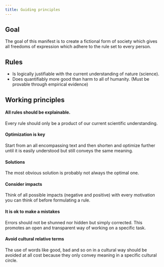 ```yaml
---
title: Guiding principles
---
```

## Goal
The goal of this manifest is to create a fictional form of society which
gives all freedoms of expression which adhere to the rule set to every person.

## Rules
* Is logically justifiable with the current understanding of nature (science).
* Does quantifiably more good than harm to all of humanity. (Must be provable through empirical evidence)

## Working principles
#### All rules should be explainable.
Every rule should only be a product of our current scientific understanding.

#### Optimization is key
Start from an all encompassing text and then shorten and optimize further until
it is easily understood but still conveys the same meaning.

#### Solutions
The most obvious solution is probably not always the optimal one.

#### Consider impacts
Think of all possible impacts (negative and positive) with every motivation you can think of before
formulating a rule.

#### It is ok to make a mistakes
Errors should not be shunned nor hidden but simply corrected. This promotes an open and transparent way
of working on a specific task.

#### Avoid cultural relative terms
The use of words like good, bad and so on in a cultural way should be avoided at all cost
because they only convey meaning in a specific cultural circle.
